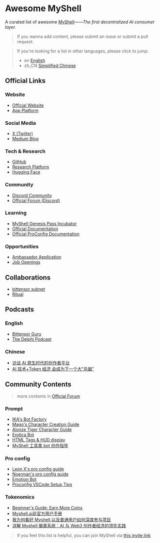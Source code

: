 # Awesome MyShell

A curated list of awesome [MyShell](https://myshell.ai/)——*The first decentralized AI consumer layer.*

> If you wanna add content, please submit an issue or submit a pull request.

> If you're looking for a list in other languages, please click to jump:
> - en [English](README.md)
> - zh_CN [Simplified Chinese](README_zh_CN.md)
## Official Links

### Website

- [Official Website](https://myshell.ai/)
- [App Platform](https://app.myshell.ai/)

### Social Media

- [X (Twiiter)](https://twitter.com/myshell_ai)
- [Medium Blog](https://medium.com/@MyShell.ai)

### Tech & Research

- [GitHub](https://github.com/myshell-ai)
- [Research Platform](https://research.myshell.ai/)
- [Hugging Face](https://huggingface.co/myshell-ai)

### Community

- [Discord Community](https://discord.com/invite/myshell)
- [Official Forum (Discord)](https://discord.com/channels/1122227993805336617/1127967758919925953)

### Learning

- [MyShell Genesis Pass Incubator](https://discord.gg/8D5De74gd3)
- [Official Documentation](https://docs.myshell.ai/)
- [Official ProConfig Documentation](https://myshell-wiki.gitbook.io/proconfig-tutorial)

### Opportunities

- [Ambassador Application](https://airtable.com/appQ0kyBiRIjgH4Hv/pagZ7w2AdwzAOD57g/form)
- [Job Openings](https://boards.greenhouse.io/myshell)

## Collaborations

- [bittensor subnet](https://x.taostats.io/subnet/3)
- [Ritual](https://ritual.net/blog/myshell)

## Podcasts

### English

- [Bittensor Guru](https://twitter.com/KeithSingery/status/1777074040857112988)
- [The Delphi Podcast](https://open.spotify.com/episode/1u8OzCCtFVRgYFIpiKyBKj?nd=1&dlsi=08a784a4398549c8)

### Chinese

- [访谈 AI 原生时代的创作者平台](https://www.xiaoyuzhoufm.com/episode/658d2063cab6086ec16a758b?s=eyJ1IjogIjYyZTE0YzBlZWRjZTY3MTA0YWQzY2VlNiJ9)
- [AI 技术+Token 经济,会成为下一个大"杀器"](https://www.xiaoyuzhoufm.com/episode/65bb1fbca01c52bc508a6915)

## Community Contents

> more contents in [Official Forum](https://discord.com/channels/1122227993805336617/1127967758919925953)

### Prompt

- [IKA's Bot Factory](https://discord.com/channels/1122227993805336617/1206907500524478524)
- [Mago's Character Creation Guide](https://discord.com/channels/1122227993805336617/1169885304157651015)
- [Alonze Tiger Character Guide](https://discord.com/channels/1122227993805336617/1216702104442507334)
- [Erotica Bot](https://discord.com/channels/1122227993805336617/1203151145711829052)
- [HTML Tags & HUD display](https://discord.com/channels/1122227993805336617/1218449081912004608)
- [MyShell 工具类 bot 创作指导](https://scriptmoney.xlog.app/MyShell-tool-bot-guide)

### Pro config

- [Leon X's pro config guide](https://twitter.com/Wiggin_Han/status/1774464780335456339)
- [Noerman's pro config guide](https://discord.com/channels/1122227993805336617/1221521722629427423)
- [Emotion Bot](https://discord.com/channels/1122227993805336617/1226707120007680091)
- [Proconfig VSCode Setup Tips](https://discord.com/channels/1122227993805336617/1226205726133719050)

### Tokenomics

- [Beginner's Guide: Earn More Coins](https://discord.com/channels/1122227993805336617/1212753451365302302)
- [Myshell.ai非官方用户手册](https://libins-organization.gitbook.io/myshell.ai-fei-guan-fang-lu-mao-shou-ce/zan-zhu-zhe-hui-zhang-tou-zi-patron-badge)
- [我为何看好 Myshell,以及普通用户如何深度参与项目](https://www.youtube.com/watch?v=lOpz7HHYS6o)
- [详解 Myshell 徽章系统：AI 与 Web3 创作者经济的领先实践](https://www.techflowpost.com/article/detail_16103.html)

> if you feel this list is helpful, you can join MyShell via [this invite link](https://app.myshell.ai/invite/8cdbbd)
